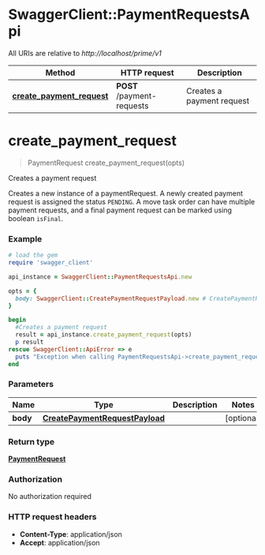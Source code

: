 # SwaggerClient::PaymentRequestsApi

All URIs are relative to *http://localhost/prime/v1*

Method | HTTP request | Description
------------- | ------------- | -------------
[**create_payment_request**](PaymentRequestsApi.md#create_payment_request) | **POST** /payment-requests | Creates a payment request


# **create_payment_request**
> PaymentRequest create_payment_request(opts)

Creates a payment request

Creates a new instance of a paymentRequest. A newly created payment request is assigned the status `PENDING`. A move task order can have multiple payment requests, and a final payment request can be marked using boolean `isFinal`. 

### Example
```ruby
# load the gem
require 'swagger_client'

api_instance = SwaggerClient::PaymentRequestsApi.new

opts = { 
  body: SwaggerClient::CreatePaymentRequestPayload.new # CreatePaymentRequestPayload | 
}

begin
  #Creates a payment request
  result = api_instance.create_payment_request(opts)
  p result
rescue SwaggerClient::ApiError => e
  puts "Exception when calling PaymentRequestsApi->create_payment_request: #{e}"
end
```

### Parameters

Name | Type | Description  | Notes
------------- | ------------- | ------------- | -------------
 **body** | [**CreatePaymentRequestPayload**](CreatePaymentRequestPayload.md)|  | [optional] 

### Return type

[**PaymentRequest**](PaymentRequest.md)

### Authorization

No authorization required

### HTTP request headers

 - **Content-Type**: application/json
 - **Accept**: application/json



